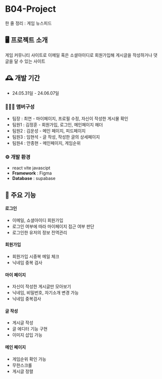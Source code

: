 # B04-Project

한 줄 정리 : 게임 뉴스피드

## 🖥️ 프로젝트 소개

게임 커뮤니티 사이트로 이메일 혹은 소셜아이디로 회원가입해 게시글을 작성하거나 댓글을 달 수 있는 사이트
<br>

## 🕰️ 개발 기간

- 24.05.31일 - 24.06.07일

### 🧑‍🤝‍🧑 맴버구성

- 팀장 : 최연 - 마이페이지, 프로필 수정, 자신이 작성한 게시물 확인
- 팀원1 : 김정훈 - 회원가입, 로그인, 메인페이지 헤더
- 팀원2 : 김운성 - 메인 페이지, 피드페이지
- 팀원3 : 임현석 - 글 작성, 작성한 글의 상세페이지
- 팀원4 : 안종현 - 메인페이지, 게임순위

### ⚙️ 개발 환경

- react vite javascipt
- **Framework** : Figma
- **Database** : supabase

## 📌 주요 기능

#### 로그인

- 이메일, 쇼셜아이디 회원가입
- 로그인 여부에 따라 마이페이지 접근 여부 판단
- 로그인한 유저의 정보 전역관리

#### 회원가입

- 회원가입 시중복 메일 체크
- 닉네임 중복 검사

#### 마이 페이지

- 자신이 작성한 게시글만 모아보기
- 닉네임, 비밀번호, 자기소개 변경 가능
- 닉네임 중복검사

#### 글 작성

- 게시글 작성
- 글 에디터 기능 구현
- 이미지 삽입 가능

#### 메인 페이지

- 게임순위 확인 가능
- 무한스크롤
- 게시글 정렬
